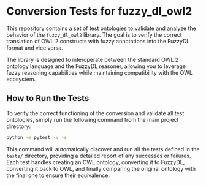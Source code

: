 # Conversion Tests for fuzzy\_dl\_owl2

This repository contains a set of test ontologies to validate and analyze the behavior of the `fuzzy_dl_owl2` library. The goal is to verify the correct translation of OWL 2 constructs with fuzzy annotations into the FuzzyDL format and vice versa.

The library is designed to interoperate between the standard OWL 2 ontology language and the FuzzyDL reasoner, allowing you to leverage fuzzy reasoning capabilities while maintaining compatibility with the OWL ecosystem.

## How to Run the Tests

To verify the correct functioning of the conversion and validate all test ontologies, simply run the following command from the main project directory:

```bash
python -m pytest -v -s
```

This command will automatically discover and run all the tests defined in the `tests/` directory, providing a detailed report of any successes or failures. Each test handles creating an OWL ontology, converting it to FuzzyDL, converting it back to OWL, and finally comparing the original ontology with the final one to ensure their equivalence.
